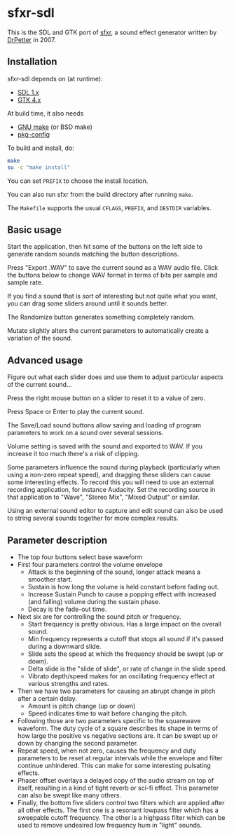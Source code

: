 # sfxr-sdl

This is the SDL and GTK port of
[sfxr](http://www.drpetter.se/project_sfxr.html), a sound effect
generator written by [DrPetter](http://www.drpetter.se) in 2007.

## Installation

sfxr-sdl depends on (at runtime):
- [SDL 1.x](http://libsdl.org/)
- [GTK 4.x](https://www.gtk.org/)

At build time, it also needs
- [GNU make](https://www.gnu.org/software/make/) (or BSD make)
- [pkg-config](https://www.freedesktop.org/wiki/Software/pkg-config/)

To build and install, do:
```sh
make
su -c "make install"
```

You can set `PREFIX` to choose the install location.

You can also run sfxr from the build directory after running `make`.

The `Makefile` supports the usual `CFLAGS`, `PREFIX`, and `DESTDIR`
variables.

## Basic usage

Start the application, then hit some of the buttons on the left side
to generate random sounds matching the button descriptions.

Press "Export .WAV" to save the current sound as a WAV audio file.
Click the buttons below to change WAV format in terms of bits per
sample and sample rate.

If you find a sound that is sort of interesting but not quite what you
want, you can drag some sliders around until it sounds better.

The Randomize button generates something completely random.

Mutate slightly alters the current parameters to automatically create
a variation of the sound.

## Advanced usage

Figure out what each slider does and use them to adjust particular
aspects of the current sound...

Press the right mouse button on a slider to reset it to a value of
zero.

Press Space or Enter to play the current sound.

The Save/Load sound buttons allow saving and loading of program
parameters to work on a sound over several sessions.

Volume setting is saved with the sound and exported to WAV. If you
increase it too much there's a risk of clipping.

Some parameters influence the sound during playback (particularly when
using a non-zero repeat speed), and dragging these sliders can cause
some interesting effects.  To record this you will need to use an
external recording application, for instance Audacity.  Set the
recording source in that application to "Wave", "Stereo Mix", "Mixed
Output" or similar.

Using an external sound editor to capture and edit sound can also be
used to string several sounds together for more complex results.

## Parameter description

- The top four buttons select base waveform
- First four parameters control the volume envelope
  - Attack is the beginning of the sound, longer attack means a smoother start.
  - Sustain is how long the volume is held constant before fading out.
  - Increase Sustain Punch to cause a popping effect with increased (and falling) volume during the sustain phase.
  - Decay is the fade-out time.
- Next six are for controlling the sound pitch or frequency.
  - Start frequency is pretty obvious. Has a large impact on the overall sound.
  - Min frequency represents a cutoff that stops all sound if it's passed during a downward slide.
  - Slide sets the speed at which the frequency should be swept (up or down).
  - Delta slide is the "slide of slide", or rate of change in the slide speed.
  - Vibrato depth/speed makes for an oscillating frequency effect at various strengths and rates.
- Then we have two parameters for causing an abrupt change in pitch
  after a certain delay.
  - Amount is pitch change (up or down)
  - Speed indicates time to wait before changing the pitch.
- Following those are two parameters specific to the squarewave
  waveform. The duty cycle of a square describes its shape in terms of
  how large the positive vs negative sections are. It can be swept up
  or down by changing the second parameter.
- Repeat speed, when not zero, causes the frequency and duty
  parameters to be reset at regular intervals while the envelope and
  filter continue unhindered.  This can make for some interesting
  pulsating effects.
- Phaser offset overlays a delayed copy of the audio stream on top of
  itself, resulting in a kind of tight reverb or sci-fi effect.  This
  parameter can also be swept like many others.
- Finally, the bottom five sliders control two filters which are
  applied after all other effects.  The first one is a resonant
  lowpass filter which has a sweepable cutoff frequency.  The other is
  a highpass filter which can be used to remove undesired low
  frequency hum in "light" sounds.

